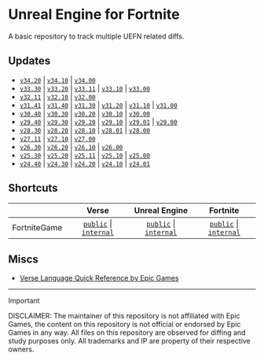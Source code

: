 # Unreal Engine for Fortnite

A basic repository to track multiple UEFN related diffs.

## Updates

- [`v34.20`](https://github.com/vz-creates/uefn/commit/f77aa5085c384577355fbf044494f96557e619c5) | [`v34.10`](https://github.com/vz-creates/uefn/commit/f218550714a40ef0ea4f8d40f5bdf35479aef11c) | [`v34.00`](https://github.com/kbfngg/uefn/commit/bf35ed61c49c9770a126a7deb814455c512dcea0)
- [`v33.30`](https://github.com/kbfngg/uefn/commit/8da7c708e85efa5140cdee4e26454989de09f7a8) | [`v33.20`](https://github.com/kbfngg/uefn/commit/67b9f8f2f3fb90b918bd1277d056637380fbe8ee) | [`v33.11`](https://github.com/kbfngg/uefn/commit/987156f3ec4a6eaee1eb19ed2a7a8d026905506b) | [`v33.10`](https://github.com/kbfngg/uefn/commit/99e8b6ce9f43119d397bdeb2865d7b4a43bff3aa) | [`v33.00`](https://github.com/kbfngg/uefn/commit/d280d25cf4dd609593aee6399fb1639c1600782f)
- [`v32.11`](https://github.com/kbfngg/uefn/commit/c1d95f551f975aabb9909dc1a345618463bd4016) | [`v32.10`](https://github.com/kbfngg/uefn/commit/a2d17e61ad4f85a81ea918f4151bc7af5fc9fee8) | [`v32.00`](https://github.com/kbfngg/uefn/commit/78956ec49ea7bf12bc23a2d381c006dbd6c67412)
- [`v31.41`](https://github.com/kbfngg/uefn/commit/ca00d4b1fcbdf8d94c6ec19e539020abbc53cafd) | [`v31.40`](https://github.com/kbfngg/uefn/commit/2ba0084a4e5d47c35626e30f431c8e1d1d1fc015) | [`v31.30`](https://github.com/kbfngg/uefn/commit/10b3c462283065da3fae8b5e621b2c5ca8b61eef) | [`v31.20`](https://github.com/kbfngg/uefn/commit/21ff2858c4bcea463f4341fac019f8f62a6f6438) | [`v31.10`](https://github.com/kbfngg/uefn/commit/34b086d8bbad36a2a9ed7be6acd931fb6c0404f5) | [`v31.00`](https://github.com/kbfngg/uefn/commit/5c3f109a2ce2272a5887bda6c46dfcaf974665f7)
- [`v30.40`](https://github.com/kbfngg/uefn/commit/e6787e885fab4f2c6a2ed96afe8f4997069616ea) | [`v30.30`](https://github.com/kbfngg/uefn/commit/965b8e8891a8d16f7cfeb7a00e03a028eb79adef) | [`v30.20`](https://github.com/kbfngg/uefn/commit/ce4014ea2768a4a02cf26627ab7e2c971d4e8038) | [`v30.10`](https://github.com/kbfngg/uefn/commit/fc51cdffe62eedf721b2f7c8260dda8c6306bb55) | [`v30.00`](https://github.com/kbfngg/uefn/commit/6dc0a162dee6333e96b6afeeff2df34108c131cd)
- [`v29.40`](https://github.com/kbfngg/uefn/commit/15d6fd2fd76cc2e90e62335bf58956db8b89c214) | [`v29.30`](https://github.com/kbfngg/uefn/commit/e76772d272c276612d7a8c62bc6e542f3c0db909) | [`v29.20`](https://github.com/kbfngg/uefn/commit/18d02e5dfd867347df4bdf75d25f3d339eefe907) | [`v29.10`](https://github.com/kbfngg/uefn/commit/d8bb6581240c48a5589f12949e8c35d397282f73) | [`v29.01`](https://github.com/kbfngg/uefn/commit/3edadf0e2535af668c7211bc3b9a601db949b737) | [`v29.00`](https://github.com/kbfngg/uefn/commit/e4da77ef364166d683783d5fc7da236bd7b728f0)
- [`v28.30`](https://github.com/kbfngg/uefn/commit/424307856860c5c332a991b8c7b35d4f1f80e906) | [`v28.20`](https://github.com/kbfngg/uefn/commit/76d22ec99696f3df0ecbb9fc89a3678bc5b9b2db) | [`v28.10`](https://github.com/kbfngg/uefn/commit/8bd4ca3ab9ce42f9fc4b757ec26b0025a0ca607c) | [`v28.01`](https://github.com/kbfngg/uefn/commit/6850e63815b3f3ed82c2d6459182073a4857bdc4) | [`v28.00`](https://github.com/kbfngg/uefn/commit/48ef7e0ded41643315b1b335eba447003aab97c5)
- [`v27.11`](https://github.com/kbfngg/uefn/commit/35bf13e4bd8111042ac1d589c77ee676f2f9af3d) | [`v27.10`](https://github.com/kbfngg/uefn/commit/41174d05791b8301ef5efd8f5187c4369c03cdde) | [`v27.00`](https://github.com/kbfngg/uefn/commit/18f6da756b54db33b0aae0f5517ebcc02ac62f85)
- [`v26.30`](https://github.com/kbfngg/uefn/commit/5c4f451edd071d884e9c4b43fbd02c22f4fd8ee6) | [`v26.20`](https://github.com/kbfngg/uefn/commit/c36aa00b4f2e521903fe515e3cca733f2d4182c3) | [`v26.10`](https://github.com/kbfngg/uefn/commit/f5113e0437da62acdf448d51250773b472faa444) | [`v26.00`](https://github.com/kbfngg/uefn/commit/18468529f4c516893b470f2ad560225d0ff9b038)
- [`v25.30`](https://github.com/kbfngg/uefn/commit/40789fbc5e3f91690fa6e545ebd7e25c26a13731) | [`v25.20`](https://github.com/kbfngg/uefn/commit/d953db87d5ace273fdd109ebff379adb9262b9f9) | [`v25.11`](https://github.com/kbfngg/uefn/commit/d024ca433a72c6aa3397437c5860321c6eabf98a) | [`v25.10`](https://github.com/kbfngg/uefn/commit/9ec61ceaeb45dd0eba19bd209fa03fa6195443f4) | [`v25.00`](https://github.com/kbfngg/uefn/commit/787122d5e98cbae764f20d49f8694e7712d5442d)
- [`v24.40`](https://github.com/kbfngg/uefn/commit/93f32e925001d3b28212debb09c1428195538565) | [`v24.30`](https://github.com/kbfngg/uefn/commit/c9edf5610255562e1d402681e2c011143e206aa7) | [`v24.20`](https://github.com/kbfngg/uefn/commit/82dc13e39ecb11893e7495d26e29d430dcb26f0f) | [`v24.10`](https://github.com/kbfngg/uefn/commit/183f4fe6ac0500d31a55edcd8d47b5186a40e12c) | [`v24.01`](https://github.com/kbfngg/uefn/commit/2f9ddccf926b1580d87828b10ada87019ebfc07d)

## Shortcuts

| | Verse | Unreal Engine | Fortnite |
| :---: | :---: | :---: | :---: |
| FortniteGame | [`public`](https://github.com/vz-creates/uefn/blob/main/Modules/FortniteGame/Verse/Verse.digest.verse) \| [`internal`](https://github.com/vz-creates/uefn/blob/main/Modules/FortniteGame/Verse/VerseInternal.digest.verse) | [`public`](https://github.com/vz-creates/uefn/blob/main/Modules/FortniteGame/UnrealEngine/UnrealEngine.digest.verse) \| [`internal`](https://github.com/vz-creates/uefn/blob/main/Modules/FortniteGame/UnrealEngine/UnrealEngineInternal.digest.verse) | [`public`](https://github.com/vz-creates/uefn/blob/main/Modules/FortniteGame/Fortnite/Fortnite.digest.verse) \| [`internal`](https://github.com/vz-creates/uefn/blob/main/Modules/FortniteGame/Fortnite/FortniteInternal.digest.verse) |

## Miscs

- [Verse Language Quick Reference by Epic Games](https://dev.epicgames.com/documentation/en-us/uefn/verse-language-quick-reference)

***

> [!IMPORTANT]  
> DISCLAIMER:
> The maintainer of this repository is not affiliated with Epic Games, the content on this repository is not official or endorsed by Epic Games in any way.
> All files on this repository are observed for diffing and study purposes only.
> All trademarks and IP are property of their respective owners.
